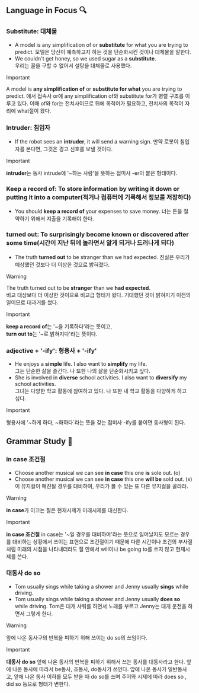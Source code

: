 ## Language in Focus 🔍

### Substitute: 대체물
- A model is any simplification of or **substitute** for what you are trying to predict.
  모델은 당신이 예측하고자 하는 것을 단순화시킨 것이나 대체물을 말한다.
- We couldn't get honey, so we used sugar as a **substitute**.   
  우리는 꿀을 구할 수 없어서 설탕을 대체물로 사용했다. 
  
> [!important]
  A model is **any simplification of** or **substitute for what** you are trying to predict. 에서
  접속사 or에 any simplification of와 substitute for가 병렬 구조를 이루고 있다.
  이때 of와 for는 전치사이므로 뒤에 목적어가 필요하고, 전치사의 목적어 자리에 what절이 왔다.

### Intruder: 침입자
- If the robot sees an **intruder**, it will send a warning sign.
  만약 로봇이 침입자를 본다면, 그것은 경고 신호를 보낼 것이다.

> [!important]
 **intruder**는 동사 intrude에 '~하는 사람'을 뜻하는 접미사 -er이 붙은 형태이다.

### Keep a record of: To store information by writing it down or putting it into a computer(적거나 컴퓨터에 기록해서 정보를 저장하다)
- You should **keep a record of** your expenses to save money.
  너는 돈을 절약하기 위해서 지출을 기록해야 한다.

### turned out: To surprisingly become known or discovered after some time(시간이 지난 뒤에 놀라면서 알게 되거나 드러나게 되다)
- The truth **turned out** to be stranger than we had expected.
  진실은 우리가 예상했던 것보다 더 이상한 것으로 밝혀졌다.

> [!warning]
  The truth turned out to be **stranger** than we **had expected**.   
  비교 대상보다 더 이상한 것이므로 비교급 형태가 왔다.
  기대했던 것이 밝혀지기 이전의 일이므로 대과거를 썼다.

> [!important]
 **keep a record of**는 '~을 기록하다'라는 뜻이고,     
 **turn out to**는 '~로 밝혀지다'라는 뜻이다.

### adjective + '-ify': 형용사 + '-ify'
- He enjoys a **simple** life. I also want to **simplify** my life.   
  그는 단순한 삶을 즐긴다. 나 또한 나의 삶을 단순화시키고 싶다.
- She is involved in **diverse** school activities. I also want to **diversify** my school activities.   
  그녀는 다양한 학교 활동에 참여하고 있다. 나 또한 내 학교 활동을 다양하게 하고 싶다.

> [!important]
형용사에 '~하게 하다, ~화하다`라는 뜻을 갖는 접미사 -ify를 붙이면 동사형이 된다.

## Grammar Study 📖 

### in case 조건절
- Choose another musical we can see **in case** this one **is** sole out. (o)
- Choose another musical we can see **in case** this one **will be** sold out. (x)
  이 뮤지컬이 매진될 경우를 대비하여, 우리가 볼 수 있는 또 다른 뮤지컬을 골라라.

> [!warning]
**in case**가 이끄는 절은 현재시제가 미래시제를 대신한다.

> [!important]
**in case 조건절**
in case는 '~일 경우를 대비하여'라는 뜻으로 일어날지도 모르는 경우를 대비하는 상황에서 쓰이는 표현으로 조건절이기 때문에 다른 시간이나 조건의 부사절처럼 미래의 시점을 나타내더라도 절 안에서 will이나 be going to를 쓰지 않고 현재시제를 쓴다.

### 대동사 do so
- Tom usually sings while taking a shower and Jenny usually **sings** while driving.
- Tom usually sings while taking a shower and Jenny usually **does so** while driving.
  Tom은 대개 샤워를 하면서 노래를 부르고 Jenny는 대개 운전을 하면서 그렇게 한다.

> [!warning]
앞에 나온 동사구의 반복을 피하기 위해 쓰이는 do so의 쓰임이다.

> [!important]
**대동사 do so**
앞에 나온 동사의 반복을 피하기 위해서 쓰는 동사를 대동사라고 한다. 앞에 나온 동사에 따라서 be동사, 조동사, do동사가 쓰인다.
앞에 나온 동사가 일반동사고, 앞에 나온 동사 이하를 모두 받을 때 do so를 쓰며 주어와 시제에 따라 does so , did so 등으로 형태가 변한다.
